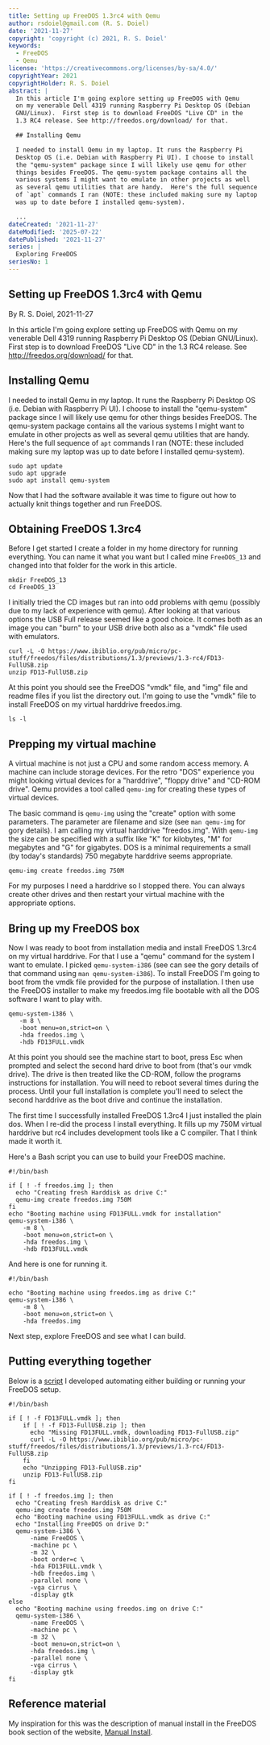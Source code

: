 ```yaml
---
title: Setting up FreeDOS 1.3rc4 with Qemu
author: rsdoiel@gmail.com (R. S. Doiel)
date: '2021-11-27'
copyright: 'copyright (c) 2021, R. S. Doiel'
keywords:
  - FreeDOS
  - Qemu
license: 'https://creativecommons.org/licenses/by-sa/4.0/'
copyrightYear: 2021
copyrightHolder: R. S. Doiel
abstract: |
  In this article I'm going explore setting up FreeDOS with Qemu
  on my venerable Dell 4319 running Raspberry Pi Desktop OS (Debian
  GNU/Linux).  First step is to download FreeDOS "Live CD" in the
  1.3 RC4 release. See http://freedos.org/download/ for that.

  ## Installing Qemu

  I needed to install Qemu in my laptop. It runs the Raspberry Pi
  Desktop OS (i.e. Debian with Raspberry Pi UI). I choose to install
  the "qemu-system" package since I will likely use qemu for other
  things besides FreeDOS. The qemu-system package contains all the
  various systems I might want to emulate in other projects as well
  as several qemu utilities that are handy.  Here's the full sequence
  of `apt` commands I ran (NOTE: these included making sure my laptop
  was up to date before I installed qemu-system).

  ...
dateCreated: '2021-11-27'
dateModified: '2025-07-22'
datePublished: '2021-11-27'
series: |
  Exploring FreeDOS
seriesNo: 1
---
```


Setting up FreeDOS 1.3rc4 with Qemu
-----------------------------------

By R. S. Doiel, 2021-11-27

In this article I'm going explore setting up FreeDOS with Qemu
on my venerable Dell 4319 running Raspberry Pi Desktop OS (Debian
GNU/Linux).  First step is to download FreeDOS "Live CD" in the
1.3 RC4 release. See http://freedos.org/download/ for that.

Installing Qemu
---------------

I needed to install Qemu in my laptop. It runs the Raspberry Pi
Desktop OS (i.e. Debian with Raspberry Pi UI). I choose to install
the "qemu-system" package since I will likely use qemu for other
things besides FreeDOS. The qemu-system package contains all the
various systems I might want to emulate in other projects as well
as several qemu utilities that are handy.  Here's the full sequence
of `apt` commands I ran (NOTE: these included making sure my laptop
was up to date before I installed qemu-system).

~~~
sudo apt update
sudo apt upgrade
sudo apt install qemu-system
~~~

Now that I had the software available it was time to figure out
how to actually knit things together and run FreeDOS.


Obtaining FreeDOS 1.3rc4
------------------------

Before I get started I create a folder in my home directory
for running everything. You can name it what you want
but I called mine `FreeDOS_13` and changed into that folder
for the work in this article.

~~~
mkdir FreeDOS_13
cd FreeDOS_13
~~~

I initially tried the CD images but ran into odd problems with
qemu (possibly due to my lack of experience with qemu).
After looking at that various options the USB Full release
seemed like a good choice. It comes both as an image you can
"burn" to your USB drive both also as a "vmdk" file used with
emulators.

~~~
curl -L -O https://www.ibiblio.org/pub/micro/pc-stuff/freedos/files/distributions/1.3/previews/1.3-rc4/FD13-FullUSB.zip
unzip FD13-FullUSB.zip
~~~

At this point you should see the FreeDOS "vmdk" file, and "img" file and readme files if you list the directory out. I'm going to use the "vmdk" file to install FreeDOS on my virtual harddrive freedos.img.

~~~
ls -l 
~~~

Prepping my virtual machine
---------------------------

A virtual machine is not just a CPU and some random
access memory. A machine can include storage devices. For
the retro "DOS" experience you might looking virtual devices
for a "harddrive", "floppy drive" and "CD-ROM drive". 
Qemu provides a tool called `qemu-img` for creating 
these types of virtual devices.

The basic command is `qemu-img` using the "create" option with
some parameters.  The parameter are filename and size (see
`man qemu-img` for gory details). I am calling my virtual
harddrive "freedos.img".  With `qemu-img` the size can be
specified with a suffix like "K" for kilobytes,  "M" for
megabytes and "G" for gigabytes. DOS is a minimal requirements
a small (by today's standards) 750 megabyte harddrive seems
appropriate.

~~~
qemu-img create freedos.img 750M
~~~

For my purposes I need a harddrive so I stopped there. You
can always create other drives and then restart your virtual
machine with the appropriate options.

Bring up my FreeDOS box
-----------------------

Now I was ready to boot from installation media and install
FreeDOS 1.3rc4 on my virtual harddrive.  For that I
use a "qemu" command for the system I want to emulate.
I picked `qemu-system-i386` (see can see
the gory details of that command using `man qemu-system-i386`).
To install FreeDOS I'm going to boot from the vmdk file 
provided for the purpose of installation. I then use the FreeDOS
installer to make my freedos.img file bootable with all the
DOS software I want to play with.

~~~
qemu-system-i386 \
   -m 8 \
   -boot menu=on,strict=on \
   -hda freedos.img \
   -hdb FD13FULL.vmdk
~~~

At this point you should see the machine start to boot, press Esc
when prompted and select the second hard drive to boot from (that's
our vmdk drive).  The drive is then treated like the CD-ROM, follow
the programs instructions for installation. You will need to reboot
several times during the process. Until your full installation is
complete you'll need to select the second harddrive as the boot drive
and continue the installation.

The first time I successfully installed FreeDOS 1.3rc4 I just installed
the plain dos. When I re-did the process I install everything. It
fills up my 750M virtual harddrive but rc4 includes development tools
like a C compiler.  That I think made it worth it.

Here's a Bash script you can use to build your FreeDOS machine.

~~~
#!/bin/bash

if [ ! -f freedos.img ]; then
  echo "Creating fresh Harddisk as drive C:"
  qemu-img create freedos.img 750M
fi
echo "Booting machine using FD13FULL.vmdk for installation"
qemu-system-i386 \
    -m 8 \
    -boot menu=on,strict=on \
    -hda freedos.img \
    -hdb FD13FULL.vmdk
~~~

And here is one for running it.

~~~
#!/bin/bash

echo "Booting machine using freedos.img as drive C:"
qemu-system-i386 \
    -m 8 \
    -boot menu=on,strict=on \
    -hda freedos.img
~~~

Next step, explore FreeDOS and see what I can build.

Putting everything together
---------------------------

Below is a [script](run-freedos-1.3rc4.bash) I developed automating either building or running your FreeDOS setup.

~~~
#!/bin/bash

if [ ! -f FD13FULL.vmdk ]; then
    if [ ! -f FD13-FullUSB.zip ]; then
      echo "Missing FD13FULL.vmdk, downloading FD13-FullUSB.zip"
      curl -L -O https://www.ibiblio.org/pub/micro/pc-stuff/freedos/files/distributions/1.3/previews/1.3-rc4/FD13-FullUSB.zip
    fi
    echo "Unzipping FD13-FullUSB.zip"
    unzip FD13-FullUSB.zip
fi

if [ ! -f freedos.img ]; then
  echo "Creating fresh Harddisk as drive C:"
  qemu-img create freedos.img 750M
  echo "Booting machine using FD13FULL.vmdk as drive C:"
  echo "Installing FreeDOS on drive D:"
  qemu-system-i386 \
      -name FreeDOS \
      -machine pc \
      -m 32 \
      -boot order=c \
      -hda FD13FULL.vmdk \
      -hdb freedos.img \
      -parallel none \
      -vga cirrus \
      -display gtk
else
  echo "Booting machine using freedos.img on drive C:"
  qemu-system-i386 \
      -name FreeDOS \
      -machine pc \
      -m 32 \
      -boot menu=on,strict=on \
      -hda freedos.img \
      -parallel none \
      -vga cirrus \
      -display gtk
fi
~~~


Reference material
------------------

My inspiration for this was the description of manual install in
the FreeDOS book section of the website, [Manual Install](https://www.freedos.org/books/get-started/june14-manual-install.html).